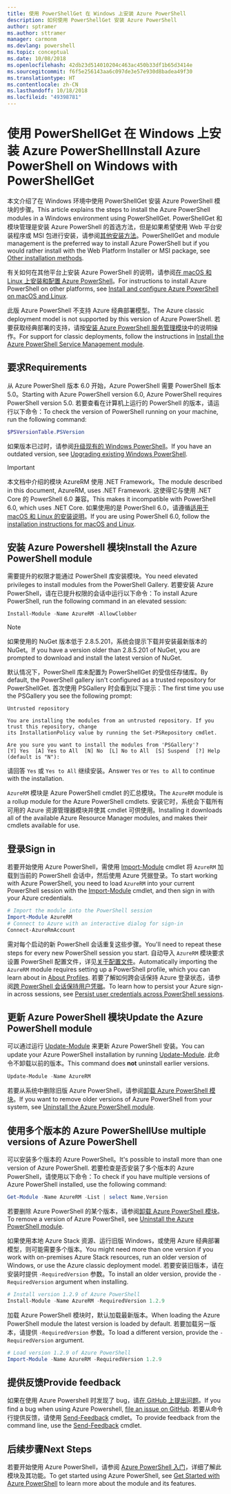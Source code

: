 ```yaml
---
title: 使用 PowerShellGet 在 Windows 上安装 Azure PowerShell
description: 如何使用 PowerShellGet 安装 Azure PowerShell
author: sptramer
ms.author: sttramer
manager: carmonm
ms.devlang: powershell
ms.topic: conceptual
ms.date: 10/08/2018
ms.openlocfilehash: 42db23d514010204c463ac450b33df1b65d3414e
ms.sourcegitcommit: f6f5e256143aa6c097de3e57e930d8badea49f30
ms.translationtype: HT
ms.contentlocale: zh-CN
ms.lasthandoff: 10/18/2018
ms.locfileid: "49398781"
---
```

# <a name="install-azure-powershell-on-windows-with-powershellget"></a><span data-ttu-id="fbb8b-103">使用 PowerShellGet 在 Windows 上安装 Azure PowerShell</span><span class="sxs-lookup"><span data-stu-id="fbb8b-103">Install Azure PowerShell on Windows with PowerShellGet</span></span>

<span data-ttu-id="fbb8b-104">本文介绍了在 Windows 环境中使用 PowerShellGet 安装 Azure PowerShell 模块的步骤。</span><span class="sxs-lookup"><span data-stu-id="fbb8b-104">This article explains the steps to install the Azure PowerShell modules in a Windows environment using PowerShellGet.</span></span> <span data-ttu-id="fbb8b-105">PowerShellGet 和模块管理是安装 Azure PowerShell 的首选方法，但是如果希望使用 Web 平台安装程序或 MSI 包进行安装，请参阅[其他安装方法](other-install.md)。</span><span class="sxs-lookup"><span data-stu-id="fbb8b-105">PowerShellGet and module management is the preferred way to install Azure PowerShell but if you would rather install with the Web Platform Installer or MSI package, see [Other installation methods](other-install.md).</span></span>

<span data-ttu-id="fbb8b-106">有关如何在其他平台上安装 Azure PowerShell 的说明，请参阅[在 macOS 和 Linux 上安装和配置 Azure PowerShell](install-azurermps-maclinux.md)。</span><span class="sxs-lookup"><span data-stu-id="fbb8b-106">For instructions to install Azure PowerShell on other platforms, see [Install and configure Azure PowerShell on macOS and Linux](install-azurermps-maclinux.md).</span></span>

<span data-ttu-id="fbb8b-107">此版 Azure PowerShell 不支持 Azure 经典部署模型。</span><span class="sxs-lookup"><span data-stu-id="fbb8b-107">The Azure classic deployment model is not supported by this version of Azure PowerShell.</span></span> <span data-ttu-id="fbb8b-108">若要获取经典部署的支持，请按[安装 Azure PowerShell 服务管理模块](/powershell/azure/servicemanagement/install-azure-ps)中的说明操作。</span><span class="sxs-lookup"><span data-stu-id="fbb8b-108">For support for classic deployments, follow the instructions in [Install the Azure PowerShell Service Management module](/powershell/azure/servicemanagement/install-azure-ps).</span></span>

## <a name="requirements"></a><span data-ttu-id="fbb8b-109">要求</span><span class="sxs-lookup"><span data-stu-id="fbb8b-109">Requirements</span></span>

<span data-ttu-id="fbb8b-110">从 Azure PowerShell 版本 6.0 开始，Azure PowerShell 需要 PowerShell 版本 5.0。</span><span class="sxs-lookup"><span data-stu-id="fbb8b-110">Starting with Azure PowerShell version 6.0, Azure PowerShell requires PowerShell version 5.0.</span></span> <span data-ttu-id="fbb8b-111">若要查看在计算机上运行的 PowerShell 的版本，请运行以下命令：</span><span class="sxs-lookup"><span data-stu-id="fbb8b-111">To check the version of PowerShell running on your machine, run the following command:</span></span>

```powershell
$PSVersionTable.PSVersion
```

<span data-ttu-id="fbb8b-112">如果版本已过时，请参阅[升级现有的 Windows PowerShell](/powershell/scripting/setup/installing-windows-powershell?view=powershell-6#upgrading-existing-windows-powershell)。</span><span class="sxs-lookup"><span data-stu-id="fbb8b-112">If you have an outdated version, see [Upgrading existing Windows PowerShell](/powershell/scripting/setup/installing-windows-powershell?view=powershell-6#upgrading-existing-windows-powershell).</span></span>

> [!IMPORTANT]
> <span data-ttu-id="fbb8b-113">本文档中介绍的模块 AzureRM 使用 .NET Framework。</span><span class="sxs-lookup"><span data-stu-id="fbb8b-113">The module described in this document, AzureRM, uses .NET Framework.</span></span> <span data-ttu-id="fbb8b-114">这使得它与使用 .NET Core 的 PowerShell 6.0 兼容。</span><span class="sxs-lookup"><span data-stu-id="fbb8b-114">This makes it incompatible with PowerShell 6.0, which uses .NET Core.</span></span> <span data-ttu-id="fbb8b-115">如果使用的是 PowerShell 6.0，请遵循[适用于 macOS 和 Linux 的安装说明](install-azurermps-maclinux.md)。</span><span class="sxs-lookup"><span data-stu-id="fbb8b-115">If you are using PowerShell 6.0, follow the [installation instructions for macOS and Linux](install-azurermps-maclinux.md).</span></span>

## <a name="install-the-azure-powershell-module"></a><span data-ttu-id="fbb8b-116">安装 Azure Powershell 模块</span><span class="sxs-lookup"><span data-stu-id="fbb8b-116">Install the Azure PowerShell module</span></span>

<span data-ttu-id="fbb8b-117">需要提升的权限才能通过 PowerShell 库安装模块。</span><span class="sxs-lookup"><span data-stu-id="fbb8b-117">You need elevated privileges to install modules from the PowerShell Gallery.</span></span> <span data-ttu-id="fbb8b-118">若要安装 Azure PowerShell，请在已提升权限的会话中运行以下命令：</span><span class="sxs-lookup"><span data-stu-id="fbb8b-118">To install Azure PowerShell, run the following command in an elevated session:</span></span>

```powershell
Install-Module -Name AzureRM -AllowClobber
```

> [!NOTE]
> <span data-ttu-id="fbb8b-119">如果使用的 NuGet 版本低于 2.8.5.201，系统会提示下载并安装最新版本的 NuGet。</span><span class="sxs-lookup"><span data-stu-id="fbb8b-119">If you have a version older than 2.8.5.201 of NuGet, you are prompted to download and install the latest version of NuGet.</span></span>

<span data-ttu-id="fbb8b-120">默认情况下，PowerShell 库未配置为 PowerShellGet 的受信任存储库。</span><span class="sxs-lookup"><span data-stu-id="fbb8b-120">By default, the PowerShell gallery isn't configured as a trusted repository for PowerShellGet.</span></span> <span data-ttu-id="fbb8b-121">首次使用 PSGallery 时会看到以下提示：</span><span class="sxs-lookup"><span data-stu-id="fbb8b-121">The first time you use the PSGallery you see the following prompt:</span></span>

```output
Untrusted repository

You are installing the modules from an untrusted repository. If you trust this repository, change
its InstallationPolicy value by running the Set-PSRepository cmdlet.

Are you sure you want to install the modules from 'PSGallery'?
[Y] Yes  [A] Yes to All  [N] No  [L] No to All  [S] Suspend  [?] Help (default is "N"):
```

<span data-ttu-id="fbb8b-122">请回答 `Yes` 或 `Yes to All` 继续安装。</span><span class="sxs-lookup"><span data-stu-id="fbb8b-122">Answer `Yes` or `Yes to All` to continue with the installation.</span></span>

<span data-ttu-id="fbb8b-123">`AzureRM` 模块是 Azure PowerShell cmdlet 的汇总模块。</span><span class="sxs-lookup"><span data-stu-id="fbb8b-123">The `AzureRM` module is a rollup module for the Azure PowerShell cmdlets.</span></span> <span data-ttu-id="fbb8b-124">安装它时，系统会下载所有可用的 Azure 资源管理器模块并使其 cmdlet 可供使用。</span><span class="sxs-lookup"><span data-stu-id="fbb8b-124">Installing it downloads all of the available Azure Resource Manager modules, and makes their cmdlets available for use.</span></span>

## <a name="sign-in"></a><span data-ttu-id="fbb8b-125">登录</span><span class="sxs-lookup"><span data-stu-id="fbb8b-125">Sign in</span></span>

<span data-ttu-id="fbb8b-126">若要开始使用 Azure PowerShell，需使用 [Import-Module](/powershell/module/Microsoft.PowerShell.Core/Import-Module) cmdlet 将 `AzureRM` 加载到当前的 PowerShell 会话中，然后使用 Azure 凭据登录。</span><span class="sxs-lookup"><span data-stu-id="fbb8b-126">To start working with Azure PowerShell, you need to load `AzureRM` into your current PowerShell session with the [Import-Module](/powershell/module/Microsoft.PowerShell.Core/Import-Module) cmdlet, and then sign in with your Azure credentials.</span></span>

```powershell
# Import the module into the PowerShell session
Import-Module AzureRM
# Connect to Azure with an interactive dialog for sign-in
Connect-AzureRmAccount
```

<span data-ttu-id="fbb8b-127">需对每个启动的新 PowerShell 会话重复这些步骤。</span><span class="sxs-lookup"><span data-stu-id="fbb8b-127">You'll need to repeat these steps for every new PowerShell session you start.</span></span> <span data-ttu-id="fbb8b-128">自动导入 `AzureRM` 模块要求设置 PowerShell 配置文件，详见[关于配置文件](/powershell/module/microsoft.powershell.core/about/about_profiles)。</span><span class="sxs-lookup"><span data-stu-id="fbb8b-128">Automatically importing the `AzureRM` module requires setting up a PowerShell profile, which you can learn about in [About Profiles](/powershell/module/microsoft.powershell.core/about/about_profiles).</span></span>
<span data-ttu-id="fbb8b-129">若要了解如何跨会话保持 Azure 登录状态，请参阅[跨 PowerShell 会话保持用户凭据](context-persistence.md)。</span><span class="sxs-lookup"><span data-stu-id="fbb8b-129">To learn how to persist your Azure sign-in across sessions, see [Persist user credentials across PowerShell sessions](context-persistence.md).</span></span>

## <a name="update-the-azure-powershell-module"></a><span data-ttu-id="fbb8b-130">更新 Azure PowerShell 模块</span><span class="sxs-lookup"><span data-stu-id="fbb8b-130">Update the Azure PowerShell module</span></span>

<span data-ttu-id="fbb8b-131">可以通过运行 [Update-Module](/powershell/module/powershellget/update-module) 来更新 Azure PowerShell 安装。</span><span class="sxs-lookup"><span data-stu-id="fbb8b-131">You can update your Azure PowerShell installation by running [Update-Module](/powershell/module/powershellget/update-module).</span></span> <span data-ttu-id="fbb8b-132">此命令不卸载以前的版本。</span><span class="sxs-lookup"><span data-stu-id="fbb8b-132">This command does __not__ uninstall earlier versions.</span></span>

```powershell
Update-Module -Name AzureRM
```

<span data-ttu-id="fbb8b-133">若要从系统中删除旧版 Azure PowerShell，请参阅[卸载 Azure PowerShell 模块](uninstall-azurerm-ps.md)。</span><span class="sxs-lookup"><span data-stu-id="fbb8b-133">If you want to remove older versions of Azure PowerShell from your system, see [Uninstall the Azure PowerShell module](uninstall-azurerm-ps.md).</span></span>

## <a name="use-multiple-versions-of-azure-powershell"></a><span data-ttu-id="fbb8b-134">使用多个版本的 Azure PowerShell</span><span class="sxs-lookup"><span data-stu-id="fbb8b-134">Use multiple versions of Azure PowerShell</span></span>

<span data-ttu-id="fbb8b-135">可以安装多个版本的 Azure PowerShell。</span><span class="sxs-lookup"><span data-stu-id="fbb8b-135">It's possible to install more than one version of Azure PowerShell.</span></span> <span data-ttu-id="fbb8b-136">若要检查是否安装了多个版本的 Azure PowerShell，请使用以下命令：</span><span class="sxs-lookup"><span data-stu-id="fbb8b-136">To check if you have multiple versions of Azure PowerShell installed, use the following command:</span></span>

```powershell
Get-Module -Name AzureRM -List | select Name,Version
```

<span data-ttu-id="fbb8b-137">若要删除 Azure PowerShell 的某个版本，请参阅[卸载 Azure PowerShell 模块](uninstall-azurerm-ps.md)。</span><span class="sxs-lookup"><span data-stu-id="fbb8b-137">To remove a version of Azure PowerShell, see [Uninstall the Azure PowerShell module](uninstall-azurerm-ps.md).</span></span>

<span data-ttu-id="fbb8b-138">如果使用本地 Azure Stack 资源、运行旧版 Windows，或使用 Azure 经典部署模型，则可能需要多个版本。</span><span class="sxs-lookup"><span data-stu-id="fbb8b-138">You might need more than one version if you work with on-premises Azure Stack resources, run an older version of Windows, or use the Azure classic deployment model.</span></span> <span data-ttu-id="fbb8b-139">若要安装旧版本，请在安装时提供 `-RequiredVersion` 参数。</span><span class="sxs-lookup"><span data-stu-id="fbb8b-139">To install an older version, provide the `-RequiredVersion` argument when installing.</span></span>

```powershell
# Install version 1.2.9 of Azure PowerShell
Install-Module -Name AzureRM -RequiredVersion 1.2.9
```

<span data-ttu-id="fbb8b-140">加载 Azure PowerShell 模块时，默认加载最新版本。</span><span class="sxs-lookup"><span data-stu-id="fbb8b-140">When loading the Azure PowerShell module the latest version is loaded by default.</span></span> <span data-ttu-id="fbb8b-141">若要加载另一版本，请提供 `-RequiredVersion` 参数。</span><span class="sxs-lookup"><span data-stu-id="fbb8b-141">To load a different version, provide the `-RequiredVersion` argument.</span></span>

```powershell
# Load version 1.2.9 of Azure PowerShell
Import-Module -Name AzureRM -RequiredVersion 1.2.9
```

## <a name="provide-feedback"></a><span data-ttu-id="fbb8b-142">提供反馈</span><span class="sxs-lookup"><span data-stu-id="fbb8b-142">Provide feedback</span></span>

<span data-ttu-id="fbb8b-143">如果在使用 Azure Powershell 时发现了 bug，请[在 GitHub 上提出问题](https://github.com/Azure/azure-powershell/issues)。</span><span class="sxs-lookup"><span data-stu-id="fbb8b-143">If you find a bug when using Azure Powershell, [file an issue on GitHub](https://github.com/Azure/azure-powershell/issues).</span></span>
<span data-ttu-id="fbb8b-144">若要从命令行提供反馈，请使用 [Send-Feedback](/powershell/module/azurerm.profile/send-feedback) cmdlet。</span><span class="sxs-lookup"><span data-stu-id="fbb8b-144">To provide feedback from the command line, use the [Send-Feedback](/powershell/module/azurerm.profile/send-feedback) cmdlet.</span></span>

## <a name="next-steps"></a><span data-ttu-id="fbb8b-145">后续步骤</span><span class="sxs-lookup"><span data-stu-id="fbb8b-145">Next Steps</span></span>

<span data-ttu-id="fbb8b-146">若要开始使用 Azure PowerShell，请参阅 [Azure PowerShell 入门](get-started-azureps.md)，详细了解此模块及其功能。</span><span class="sxs-lookup"><span data-stu-id="fbb8b-146">To get started using Azure PowerShell, see [Get Started with Azure PowerShell](get-started-azureps.md) to learn more about the module and its features.</span></span>